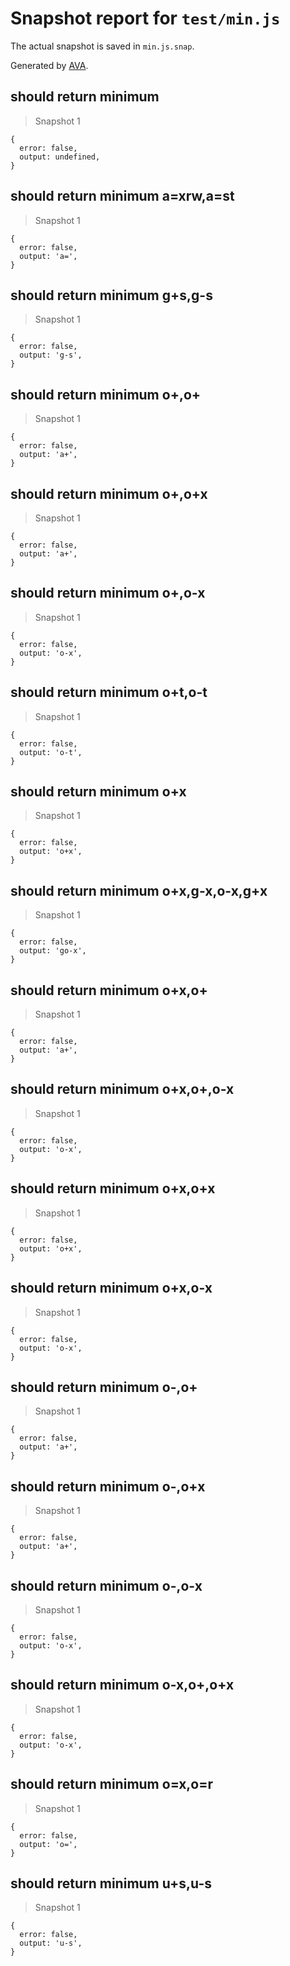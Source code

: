 # Snapshot report for `test/min.js`

The actual snapshot is saved in `min.js.snap`.

Generated by [AVA](https://ava.li).

## should return minimum 

> Snapshot 1

    {
      error: false,
      output: undefined,
    }

## should return minimum a=xrw,a=st

> Snapshot 1

    {
      error: false,
      output: 'a=',
    }

## should return minimum g+s,g-s

> Snapshot 1

    {
      error: false,
      output: 'g-s',
    }

## should return minimum o+,o+

> Snapshot 1

    {
      error: false,
      output: 'a+',
    }

## should return minimum o+,o+x

> Snapshot 1

    {
      error: false,
      output: 'a+',
    }

## should return minimum o+,o-x

> Snapshot 1

    {
      error: false,
      output: 'o-x',
    }

## should return minimum o+t,o-t

> Snapshot 1

    {
      error: false,
      output: 'o-t',
    }

## should return minimum o+x

> Snapshot 1

    {
      error: false,
      output: 'o+x',
    }

## should return minimum o+x,g-x,o-x,g+x

> Snapshot 1

    {
      error: false,
      output: 'go-x',
    }

## should return minimum o+x,o+

> Snapshot 1

    {
      error: false,
      output: 'a+',
    }

## should return minimum o+x,o+,o-x

> Snapshot 1

    {
      error: false,
      output: 'o-x',
    }

## should return minimum o+x,o+x

> Snapshot 1

    {
      error: false,
      output: 'o+x',
    }

## should return minimum o+x,o-x

> Snapshot 1

    {
      error: false,
      output: 'o-x',
    }

## should return minimum o-,o+

> Snapshot 1

    {
      error: false,
      output: 'a+',
    }

## should return minimum o-,o+x

> Snapshot 1

    {
      error: false,
      output: 'a+',
    }

## should return minimum o-,o-x

> Snapshot 1

    {
      error: false,
      output: 'o-x',
    }

## should return minimum o-x,o+,o+x

> Snapshot 1

    {
      error: false,
      output: 'o-x',
    }

## should return minimum o=x,o=r

> Snapshot 1

    {
      error: false,
      output: 'o=',
    }

## should return minimum u+s,u-s

> Snapshot 1

    {
      error: false,
      output: 'u-s',
    }
